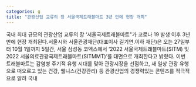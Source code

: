 ```yaml
---
categories: g
title: "관광산업 교류의 장 서울국제트래블마트 3년 만에 현장 개최"
---
```

국내 최대 규모의 관광산업 교류의 장 ‘서울국제트래블마트"가 코로나 19 발생 이후 3년 만에 현장 개최된다.서울시와 서울관광재단(대표이사 길기연.이하 재단)은 오는 27일부터 10월 1일까지 5일간, 서울 삼성동 코엑스에서 ‘2022 서울국제트래블마트(SITM) 및 2022 서울의료관광국제트래블마트(SITMMT)’를 대면으로 개최한다고 밝혔다. 이번 트래블마트는 감염병 주기적 유행 시대를 맞아 관광시장을 선점하고, 새 일상 관광 유행으로 떠오르고 있는 건강, 웰니스(건강관리) 등 관광산업의 경쟁력있는 콘텐츠를 적극적으로 알려 국내